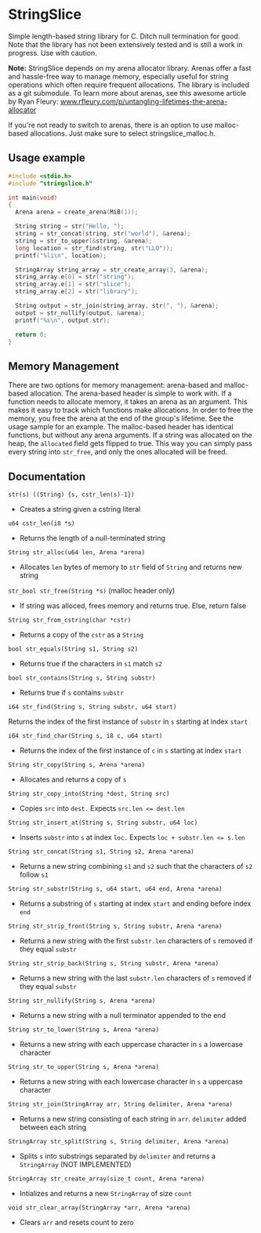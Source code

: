 # StringSlice
Simple length-based string library for C. Ditch null termination for good. Note that the library has not been extensively tested and is still a work in progress. Use with caution.

**Note:** StringSlice depends on my arena allocator library. Arenas offer a fast and hassle-free way to manage memory, especially useful for string operations which often require frequent allocations. The library is included as a git submodule. To learn more about arenas, see this awesome article by Ryan Fleury: www.rfleury.com/p/untangling-lifetimes-the-arena-allocator

If you're not ready to switch to arenas, there is an option to use malloc-based allocations. Just make sure to select stringslice_malloc.h.

## Usage example
```c
#include <stdio.h>
#include "stringslice.h"

int main(void)
{
  Arena arena = create_arena(MiB(1));

  String string = str("Hello, ");
  string = str_concat(string, str("world"), &arena);
  string = str_to_upper(&string, &arena);
  long location = str_find(string, str("LLO"));
  printf("%li\n", location);

  StringArray string_array = str_create_array(3, &arena);
  string_array.e[0] = str("string");
  string_array.e[1] = str("slice"); 
  string_array.e[2] = str("library");

  String output = str_join(string_array, str(", "), &arena);
  output = str_nullify(output, &arena);
  printf("%s\n", output.str);

  return 0;
}
```

## Memory Management
There are two options for memory management: arena-based and malloc-based allocation. The arena-based header is simple to work with. If a function needs to allocate memory, it takes an arena as an argument. This makes it easy to track which functions make allocations. In order to free the memory, you free the arena at the end of the group's lifetime. See the usage sample for an example. The malloc-based header has identical functions, but without any arena arguments. If a string was allocated on the heap, the `allocated` field gets flipped to true. This way you can simply pass every string into `str_free`, and only the ones allocated will be freed.

## Documentation
`str(s) ((String) {s, cstr_len(s)-1})`

- Creates a string given a cstring literal

`u64 cstr_len(i8 *s)`

- Returns the length of a null-terminated string

`String str_alloc(u64 len, Arena *arena)`

- Allocates `len` bytes of memory to `str` field of `String` and returns new string

`str_bool str_free(String *s)` (malloc header only)

- If string was alloced, frees memory and returns true. Else, return false

`String str_from_cstring(char *cstr)`

- Returns a copy of the `cstr` as a `String`

`bool str_equals(String s1, String s2)`

- Returns true if the characters in `s1` match `s2`

`bool str_contains(String s, String substr)`

- Returns true if `s` contains `substr`

`i64 str_find(String s, String substr, u64 start)`

Returns the index of the first instance of `substr` in `s` starting at index `start`

`i64 str_find_char(String s, i8 c, u64 start)`

- Returns the index of the first instance of `c` in `s` starting at index `start`

`String str_copy(String s, Arena *arena)`

- Allocates and returns a copy of `s`

`String str_copy_into(String *dest, String src)`

- Copies `src` into `dest.` Expects `src.len <= dest.len`

`String str_insert_at(String s, String substr, u64 loc)`

- Inserts `substr` into `s` at index `loc.` Expects `loc + substr.len <= s.len`

`String str_concat(String s1, String s2, Arena *arena)`

- Returns a new string combining `s1` and `s2` such that the characters of `s2` follow `s1`

`String str_substr(String s, u64 start, u64 end, Arena *arena)`

- Returns a substring of `s` starting at index `start` and ending before index `end`

`String str_strip_front(String s, String substr, Arena *arena)`

- Returns a new string with the first `substr.len` characters of `s` removed if they equal `substr`

`String str_strip_back(String s, String substr, Arena *arena)`

- Returns a new string with the last `substr.len` characters of `s` removed if they equal `substr`

`String str_nullify(String s, Arena *arena)`

- Returns a new string with a null terminator appended to the end

`String str_to_lower(String s, Arena *arena)`

- Returns a new string with each uppercase character in `s` a lowercase character

`String str_to_upper(String s, Arena *arena)`

- Returns a new string with each lowercase character in `s` a uppercase character

`String str_join(StringArray arr, String delimiter, Arena *arena)`

- Returns a new string consisting of each string in `arr`. `delimiter` added between each string

`StringArray str_split(String s, String delimiter, Arena *arena)`

- Splits `s` into substrings separated by `delimiter` and returns a `StringArray` (NOT IMPLEMENTED)

`StringArray str_create_array(size_t count, Arena *arena)`

- Intializes and returns a new `StringArray` of size `count`

`void str_clear_array(StringArray *arr, Arena *arena)`

- Clears `arr` and resets count to zero
